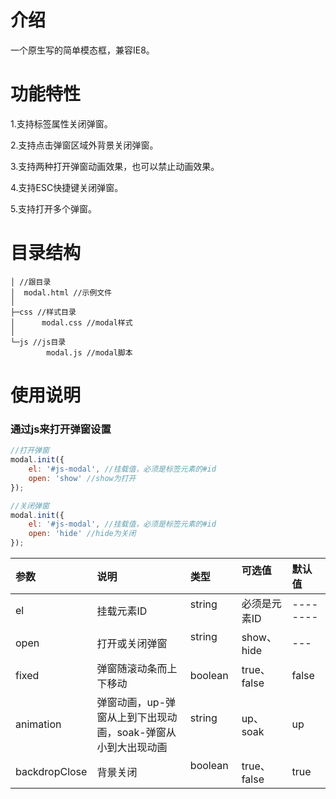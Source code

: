 # 介绍
一个原生写的简单模态框，兼容IE8。

# 功能特性
<p>1.支持标签属性关闭弹窗。</p>
<p>2.支持点击弹窗区域外背景关闭弹窗。</p>
<p>3.支持两种打开弹窗动画效果，也可以禁止动画效果。</p>
<p>4.支持ESC快捷键关闭弹窗。</p>
<p>5.支持打开多个弹窗。</p>

# 目录结构

```
│ //跟目录
│  modal.html //示例文件
│  
├─css //样式目录
│      modal.css //modal样式
│      
└─js //js目录
        modal.js //modal脚本
```
# 使用说明
### 通过js来打开弹窗设置
``` js
//打开弹窗
modal.init({
    el: '#js-modal', //挂载值，必须是标签元素的#id
    open: 'show' //show为打开
});

//关闭弹窗
modal.init({
    el: '#js-modal', //挂载值，必须是标签元素的#id
    open: 'hide' //hide为关闭
});

```

| 参数          | 说明 | 类型     | 可选值       | 默认值            |
|:------------- |:--------------|:---------------|:-----------------|:-|
| el            | 挂载元素ID     | string        | 必须是元素ID   | -------- |
| open          | 打开或关闭弹窗  | string        | show、hide   | ---      |
| fixed         | 弹窗随滚动条而上下移动  | boolean| true、false   | false      |
| animation     | 弹窗动画，up-弹窗从上到下出现动画，soak-弹窗从小到大出现动画| string        | up、soak   | up      |
| backdropClose | 背景关闭  | boolean        | true、false   | true      |

```html
      
```
